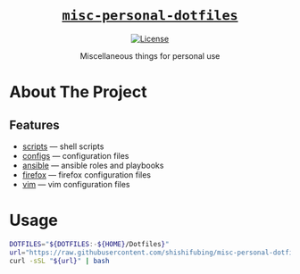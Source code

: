 <div align="center" markdown="1">

# [`misc-personal-dotfiles`][url-repo]

[![License][shield-license]][url-license]

Miscellaneous things for personal use

</div>

# About The Project

## Features

- [scripts] — shell scripts
- [configs] — configuration files
- [ansible] — ansible roles and playbooks
- [firefox] — firefox configuration files
- [vim] — vim configuration files

# Usage

```bash
DOTFILES="${DOTFILES:-${HOME}/Dotfiles}"
url="https://raw.githubusercontent.com/shishifubing/misc-personal-dotfiles/main/scripts/setup.sh"
curl -sSL "${url}" | bash
```

<!-- relative links -->

[scripts]: ./scripts
[configs]: ./configs
[ansible]: ./ansible
[firefox]: ./firefox
[vim]: ./vim

<!-- project links -->

[url-repo]: https://github.com/shishifubing/misc-personal-dotfiles
[url-license]: https://github.com/shishifubing/misc-personal-dotfiles/blob/main/LICENSE

<!-- external links -->

<!-- shield links -->

[shield-license]: https://img.shields.io/github/license/shishifubing/misc-personal-dotfiles.svg?style=for-the-badge
